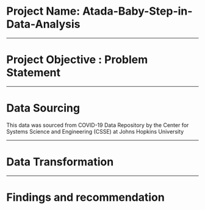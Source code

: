# Project Name: Atada-Baby-Step-in-Data-Analysis

---
# Project Objective : Problem Statement


----
# Data Sourcing
This data was sourced from COVID-19 Data Repository by the Center for Systems Science and Engineering (CSSE) at Johns Hopkins University



----
# Data Transformation


----
# Findings and recommendation

